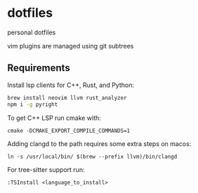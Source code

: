 # dotfiles

personal dotfiles

vim plugins are managed using git subtrees

## Requirements

Install lsp clients for C++, Rust, and Python:

```sh
brew install neovim llvm rust_analyzer
npm i -g pyright
```
To get C++ LSP run cmake with:

`cmake -DCMAKE_EXPORT_COMPILE_COMMANDS=1`

Adding clangd to the path requires some extra steps on macos:

`ln -s /usr/local/bin/ $(brew --prefix llvm)/bin/clangd`

For tree-sitter support run:

`:TSInstall <language_to_install>`
